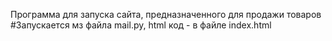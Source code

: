 Программа для запуска сайта, предназначенного для продажи товаров
#Запускается мз файла mail.py, html код - в файле index.html
